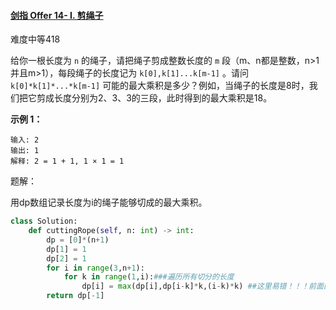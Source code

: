 #### [剑指 Offer 14- I. 剪绳子](https://leetcode-cn.com/problems/jian-sheng-zi-lcof/)

难度中等418

给你一根长度为 `n` 的绳子，请把绳子剪成整数长度的 `m` 段（m、n都是整数，n>1并且m>1），每段绳子的长度记为 `k[0],k[1]...k[m-1]` 。请问 `k[0]*k[1]*...*k[m-1]` 可能的最大乘积是多少？例如，当绳子的长度是8时，我们把它剪成长度分别为2、3、3的三段，此时得到的最大乘积是18。

**示例 1：**

```
输入: 2
输出: 1
解释: 2 = 1 + 1, 1 × 1 = 1
```

题解：

用dp数组记录长度为i的绳子能够切成的最大乘积。

```python
class Solution:
    def cuttingRope(self, n: int) -> int:
        dp = [0]*(n+1)
        dp[1] = 1
        dp[2] = 1
        for i in range(3,n+1):
            for k in range(1,i):###遍历所有切分的长度
                dp[i] = max(dp[i],dp[i-k]*k,(i-k)*k) ##这里易错！！！前面的(i-k)长度可不可以不再切分呢？可以的！
        return dp[-1]
```

